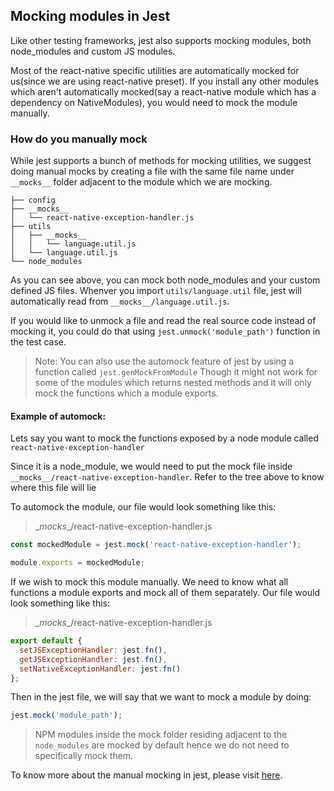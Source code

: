 ## Mocking modules in Jest

Like other testing frameworks, jest also supports mocking modules, both node_modules and custom JS modules.

Most of the react-native specific utilities are automatically mocked for us(since we are using react-native preset). If you install any other modules which aren't automatically mocked(say a react-native module which has a dependency on NativeModules), you would need to mock the module manually.

### How do you manually mock
While jest supports a bunch of methods for mocking utilities, we suggest doing manual mocks by creating a file with the same file name under `__mocks__` folder adjacent to the module which we are mocking.

```
├── config
├── __mocks__
│   └── react-native-exception-handler.js
├── utils
│   ├── __mocks__
│   │   └── language.util.js
│   └── language.util.js
└── node_modules
```

As you can see above, you can mock both node_modules and your custom defined JS files.
Whenver you import `utils/language.util` file, jest will automatically read from `__mocks__/language.util.js`.

If you would like to unmock a file and read the real source code instead of mocking it, you could do that using `jest.unmock('module_path')` function in the test case.

>Note: You can also use the automock feature of jest by using a function called `jest.genMockFromModule` Though it might not work for some of the modules which returns nested methods and it will only mock the functions which a module exports.

#### Example of automock:
Lets say you want to mock the functions exposed by a node module called `react-native-exception-handler`

Since it is a node_module, we would need to put the mock file inside `__mocks__/react-native-exception-handler`. Refer to the tree above to know where this file will lie

To automock the module, our file would look something like this:
>\__mocks__/react-native-exception-handler.js

```js
const mockedModule = jest.mock('react-native-exception-handler');

module.exports = mockedModule;
```

If we wish to mock this module manually. We need to know what all functions a module exports and mock all of them separately. Our file would look something like this:
>\__mocks__/react-native-exception-handler.js

```js
export default {
  setJSExceptionHandler: jest.fn(),
  getJSExceptionHandler: jest.fn(),
  setNativeExceptionHandler: jest.fn()
};
```

Then in the jest file, we will say that we want to mock a module by doing:

```js
jest.mock('module_path');
```
>NPM modules inside the mock folder residing adjacent to the `node_modules` are mocked by default hence we do not need to specifically mock them.



To know more about the manual mocking in jest, please visit [here](https://facebook.github.io/jest/docs/en/manual-mocks.html#content).
